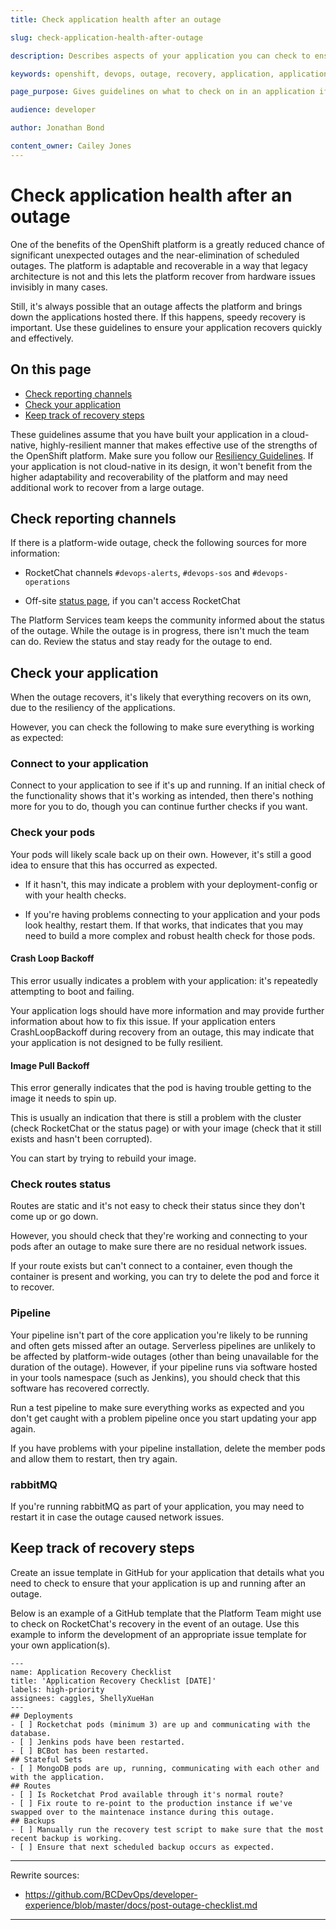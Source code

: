 ```yaml
---
title: Check application health after an outage

slug: check-application-health-after-outage

description: Describes aspects of your application you can check to ensure they're up and running after an outage.

keywords: openshift, devops, outage, recovery, application, application health

page_purpose: Gives guidelines on what to check on in an application if there has a platform-wide outage.

audience: developer

author: Jonathan Bond

content_owner: Cailey Jones
---
```


# Check application health after an outage

One of the benefits of the OpenShift platform is a greatly reduced chance of significant unexpected outages and the near-elimination of scheduled outages. The platform is adaptable and recoverable in a way that legacy architecture is not and this lets the platform recover from hardware issues invisibly in many cases.

Still, it's always possible that an outage affects the platform and brings down the applications hosted there. If this happens, speedy recovery is important. Use these guidelines to ensure your application recovers quickly and effectively.

## On this page
- [Check reporting channels](#check-channels)
- [Check your application](#check-application)
- [Keep track of recovery steps](#keep-track)

These guidelines assume that you have built your application in a cloud-native, highly-resilient manner that makes effective use of the strengths of the OpenShift platform.  Make sure you follow our [Resiliency Guidelines](https://developer.gov.bc.ca/Developer-Tools/Resiliency-Guidelines). If your application is not cloud-native in its design, it won't benefit from the higher adaptability and recoverability of the platform and may need additional work to recover from a large outage.

## Check reporting channels<a name="check-channels"></a>

If there is a platform-wide outage, check the following sources for more information:

- RocketChat channels `#devops-alerts`, `#devops-sos` and `#devops-operations`

- Off-site [status page](https://status.developer.gov.bc.ca), if you can't access RocketChat

The Platform Services team keeps the community informed about the status of the outage. While the outage is in progress, there isn't much the team can do. Review the status and stay ready for the outage to end.

## Check your application<a name="check-application"></a>

When the outage recovers, it's likely that everything recovers on its own, due to the resiliency of the applications.

However, you can check the following to make sure everything is working as expected:

### Connect to your application

Connect to your application to see if it's up and running. If an initial check of the functionality shows that it's working as intended, then there's nothing more for you to do, though you can continue further checks if you want.

### Check your pods

Your pods will likely scale back up on their own. However, it's still a good idea to ensure that this has occurred as expected.

- If it hasn't, this may indicate a problem with your deployment-config or with your health checks.

- If you're having problems connecting to your application and your pods look healthy, restart them. If that works, that indicates that you may need to build a more complex and robust health check for those pods.

#### Crash Loop Backoff
This error usually indicates a problem with your application: it's repeatedly attempting to boot and failing.

Your application logs should have more information and may provide further information about how to fix this issue. If your application enters CrashLoopBackoff during recovery from an outage, this may indicate that your application is not designed to be fully resilient.

#### Image Pull Backoff
This error generally indicates that the pod is having trouble getting to the image it needs to spin up.

This is usually an indication that there is still a problem with the cluster (check RocketChat or the status page) or with your image (check that it still exists and hasn't been corrupted).

You can start by trying to rebuild your image.

### Check routes status

Routes are static and it's not easy to check their status since they don't come up or go down.

However, you should check that they're working and connecting to your pods after an outage to make sure there are no residual network issues.

If your route exists but can't connect to a container, even though the container is present and working, you can try to delete the pod and force it to recover.

### Pipeline

Your pipeline isn't part of the core application you're likely to be running and often gets missed after an outage. Serverless pipelines are unlikely to be affected by platform-wide outages (other than being unavailable for the duration of the outage). However, if your pipeline runs via software hosted in your tools namespace (such as Jenkins), you should check that this software has recovered correctly.

Run a test pipeline to make sure everything works as expected and you don't get caught with a problem pipeline once you start updating your app again.

If you have problems with your pipeline installation, delete the member pods and allow them to restart, then try again.

### rabbitMQ

If you're running rabbitMQ as part of your application, you may need to restart it in case the outage caused network issues.

## Keep track of recovery steps<a name="keep-track"></a>

Create an issue template in GitHub for your application that details what you need to check to ensure that your application is up and running after an outage.

Below is an example of a GitHub template that the Platform Team might use to check on RocketChat's recovery in the event of an outage. Use this example to inform the development of an appropriate issue template for your own application(s).

```
---
name: Application Recovery Checklist
title: 'Application Recovery Checklist [DATE]'
labels: high-priority
assignees: caggles, ShellyXueHan
---
## Deployments
- [ ] Rocketchat pods (minimum 3) are up and communicating with the database.
- [ ] Jenkins pods have been restarted.
- [ ] BCBot has been restarted.
## Stateful Sets
- [ ] MongoDB pods are up, running, communicating with each other and with the application.
## Routes
- [ ] Is Rocketchat Prod available through it's normal route?
- [ ] Fix route to re-point to the production instance if we've swapped over to the maintenace instance during this outage.
## Backups
- [ ] Manually run the recovery test script to make sure that the most recent backup is working.
- [ ] Ensure that next scheduled backup occurs as expected.
```

---
Rewrite sources:
* https://github.com/BCDevOps/developer-experience/blob/master/docs/post-outage-checklist.md
---
